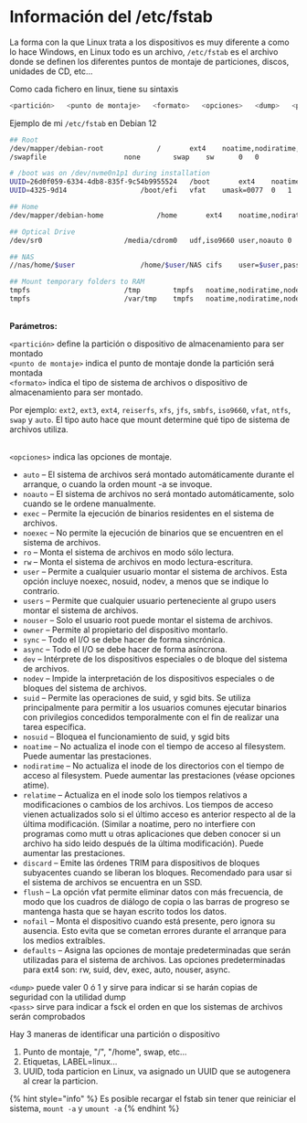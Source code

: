 # Información del /etc/fstab

La forma con la que Linux trata a los dispositivos es muy diferente a como lo hace Windows, en Linux todo es un archivo, `/etc/fstab` es el archivo donde se definen los diferentes puntos de montaje de particiones, discos, unidades de CD, etc...



Como cada fichero en linux, tiene su sintaxis

```sh
<partición>   <punto de montaje>   <formato>   <opciones>   <dump>   <pass>
```



Ejemplo de mi `/etc/fstab` en Debian 12

```sh
## Root
/dev/mapper/debian-root				/		ext4	noatime,nodiratime,errors=remount-ro	0	1
/swapfile					none		swap	sw		0	0

# /boot was on /dev/nvme0n1p1 during installation
UUID=26d0f059-6334-4db8-835f-9c54b9955524	/boot		ext4    noatime,nodiratime	0	2
UUID=4325-9d14					/boot/efi	vfat	umask=0077	0	1

## Home
/dev/mapper/debian-home				/home		ext4	noatime,nodiratime	0	2

## Optical Drive
/dev/sr0					/media/cdrom0	udf,iso9660 user,noauto	0	0

## NAS
//nas/home/$user				/home/$user/NAS	cifs	user=$user,password="MUs3YlU4M0x3MUx4ek4yZEtXckxyV2pBNTFIRHBmeXpXbSA=",uid=1000,gid=1000,iocharset=utf8,vers=3.0,forceuid,forcegid,noauto,x-systemd.automount,_netdev	0	0

## Mount temporary folders to RAM
tmpfs						/tmp		tmpfs	noatime,nodiratime,nodev,nosuid,mode=1777,defaults	0	0
tmpfs						/var/tmp	tmpfs	noatime,nodiratime,nodev,nosuid,mode=1777,defaults	0	0
```

\
**Parámetros:**

`<partición>` define la partición o dispositivo de almacenamiento para ser montado\
`<punto de montaje>` indica el punto de montaje donde la partición será montada\
`<formato>` indica el tipo de sistema de archivos o dispositivo de almacenamiento para ser montado.&#x20;

Por ejemplo: `ext2`, `ext3`, `ext4`, `reiserfs`, `xfs`, `jfs`, `smbfs`, `iso9660`, `vfat`, `ntfs`, `swap` y `auto`. El tipo auto hace que mount determine qué tipo de sistema de archivos utiliza.

\
`<opciones>` indica las opciones de montaje.

* `auto` – El sistema de archivos será montado automáticamente durante el arranque, o cuando la orden mount -a se invoque.
* `noauto` – El sistema de archivos no será montado automáticamente, solo cuando se le ordene manualmente.
* `exec` – Permite la ejecución de binarios residentes en el sistema de archivos.
* `noexec` – No permite la ejecución de binarios que se encuentren en el sistema de archivos.
* `ro` – Monta el sistema de archivos en modo sólo lectura.
* `rw` – Monta el sistema de archivos en modo lectura-escritura.
* `user` – Permite a cualquier usuario montar el sistema de archivos. Esta opción incluye noexec, nosuid, nodev, a menos que se indique lo contrario.
* `users` – Permite que cualquier usuario perteneciente al grupo users montar el sistema de archivos.
* `nouser` – Solo el usuario root puede montar el sistema de archivos.
* `owner` – Permite al propietario del dispositivo montarlo.
* `sync` – Todo el I/O se debe hacer de forma sincrónica.
* `async` – Todo el I/O se debe hacer de forma asíncrona.
* `dev` – Intérprete de los dispositivos especiales o de bloque del sistema de archivos.
* `nodev` – Impide la interpretación de los dispositivos especiales o de bloques del sistema de archivos.
* `suid` – Permite las operaciones de suid, y sgid bits. Se utiliza principalmente para permitir a los usuarios comunes ejecutar binarios con privilegios concedidos temporalmente con el fin de realizar una tarea específica.
* `nosuid` – Bloquea el funcionamiento de suid, y sgid bits
* `noatime` – No actualiza el inode con el tiempo de acceso al filesystem. Puede aumentar las prestaciones.
* `nodiratime` – No actualiza el inode de los directorios con el tiempo de acceso al filesystem. Puede aumentar las prestaciones (véase opciones atime).
* `relatime` – Actualiza en el inode solo los tiempos relativos a modificaciones o cambios de los archivos. Los tiempos de acceso vienen actualizados solo si el último acceso es anterior respecto al de la última modificación. (Similar a noatime, pero no interfiere con programas como mutt u otras aplicaciones que deben conocer si un archivo ha sido leido después de la última modificación). Puede aumentar las prestaciones.
* `discard` – Emite las órdenes TRIM para dispositivos de bloques subyacentes cuando se liberan los bloques. Recomendado para usar si el sistema de archivos se encuentra en un SSD.
* `flush` – La opción vfat permite eliminar datos con más frecuencia, de modo que los cuadros de diálogo de copia o las barras de progreso se mantenga hasta que se hayan escrito todos los datos.
* `nofail` – Monta el dispositivo cuando está presente, pero ignora su ausencia. Esto evita que se cometan errores durante el arranque para los medios extraíbles.
* `defaults` – Asigna las opciones de montaje predeterminadas que serán utilizadas para el sistema de archivos. Las opciones predeterminadas para ext4 son: rw, suid, dev, exec, auto, nouser, async.

`<dump>` puede valer 0 ó 1 y sirve para indicar si se harán copias de seguridad con la utilidad dump\
`<pass>` sirve para indicar a fsck el orden en que los sistemas de archivos serán comprobados



Hay 3 maneras de identificar una partición o dispositivo

1. Punto de montaje, "/", "/home", swap, etc...
2. Etiquetas, LABEL=linux...
3. UUID, toda particion en Linux, va asignado un UUID que se autogenera al crear la particion.&#x20;



{% hint style="info" %}
Es posible recargar el fstab sin tener que reiniciar el sistema, `mount -a` y `umount -a`
{% endhint %}
